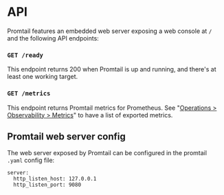 # API

Promtail features an embedded web server exposing a web console at `/` and the following API endpoints:

### `GET /ready`

  This endpoint returns 200 when Promtail is up and running, and there's at least one working target.

### `GET /metrics`

  This endpoint returns Promtail metrics for Prometheus. See "[Operations > Observability > Metrics](../loki/operations.md)" to have a list of exported metrics.


## Promtail web server config

The web server exposed by Promtail can be configured in the promtail `.yaml` config file:

```
server:
  http_listen_host: 127.0.0.1
  http_listen_port: 9080
```
